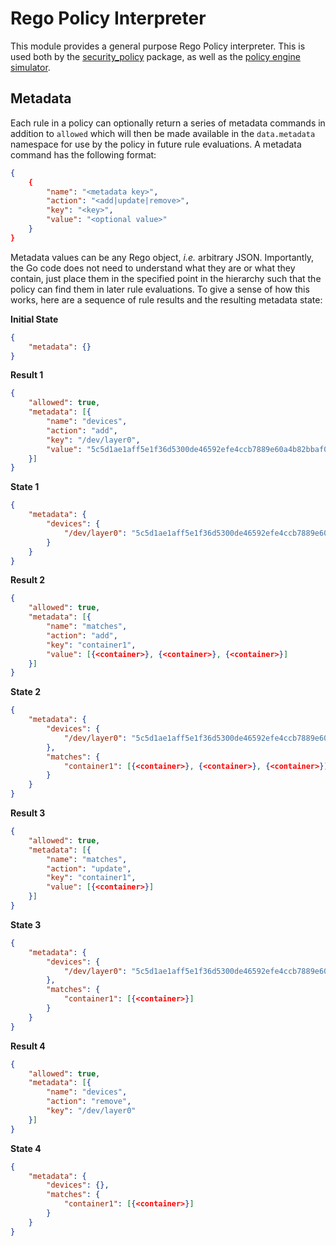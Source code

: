 # Rego Policy Interpreter

This module provides a general purpose Rego Policy interpreter. This is
used both by the [security_policy](../securitypolicy/) package, as well
as the [policy engine simulator](../../internal/tools/policyenginesimulator/).

## Metadata

Each rule in a policy can optionally return a series of metadata commands in addition to
`allowed` which will then be made available in the `data.metadata` namespace
for use by the policy in future rule evaluations. A metadata command has the
following format:

``` json
{
    {
        "name": "<metadata key>",
        "action": "<add|update|remove>",
        "key": "<key>",
        "value": "<optional value>"
    }
}
```

Metadata values can be any Rego object, *i.e.* arbitrary JSON. Importantly,
the Go code does not need to understand what they are or what they contain, just
place them in the specified point in the hierarchy such that the policy can find
them in later rule evaluations. To give a sense of how this works, here are a
sequence of rule results and the resulting metadata state:

**Initial State**
``` json
{
    "metadata": {}
}
```

**Result 1**
``` json
{
    "allowed": true,
    "metadata": [{
        "name": "devices",
        "action": "add",
        "key": "/dev/layer0",
        "value": "5c5d1ae1aff5e1f36d5300de46592efe4ccb7889e60a4b82bbaf003c2248f2a7"
    }]
}
```

**State 1**
``` json
{
    "metadata": {
        "devices": {
            "/dev/layer0": "5c5d1ae1aff5e1f36d5300de46592efe4ccb7889e60a4b82bbaf003c2248f2a7"
        }
    }
}
```

**Result 2**
``` json
{
    "allowed": true,
    "metadata": [{
        "name": "matches",
        "action": "add",
        "key": "container1",
        "value": [{<container>}, {<container>}, {<container>}]
    }]
}
```

**State 2**
``` json
{
    "metadata": {
        "devices": {
            "/dev/layer0": "5c5d1ae1aff5e1f36d5300de46592efe4ccb7889e60a4b82bbaf003c2248f2a7"
        },
        "matches": {
            "container1": [{<container>}, {<container>}, {<container>}]
        }
    }
}
```

**Result 3**
``` json
{
    "allowed": true,
    "metadata": [{
        "name": "matches",
        "action": "update",
        "key": "container1",
        "value": [{<container>}]
    }]
}
```

**State 3**
``` json
{
    "metadata": {
        "devices": {
            "/dev/layer0": "5c5d1ae1aff5e1f36d5300de46592efe4ccb7889e60a4b82bbaf003c2248f2a7"
        },
        "matches": {
            "container1": [{<container>}]
        }
    }
}
```

**Result 4**
``` json
{
    "allowed": true,
    "metadata": [{
        "name": "devices",
        "action": "remove",
        "key": "/dev/layer0"
    }]
}
```

**State 4**
``` json
{
    "metadata": {
        "devices": {},
        "matches": {
            "container1": [{<container>}]
        }
    }
}
```
